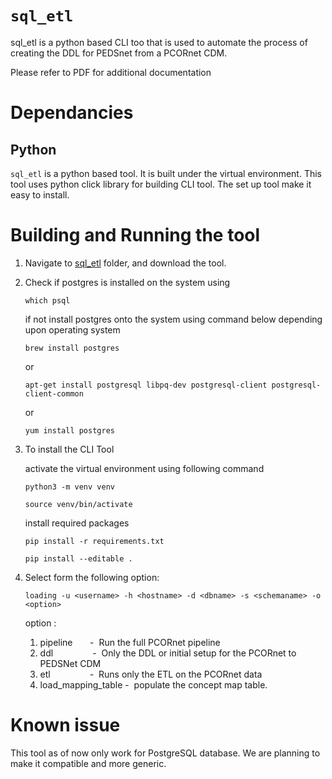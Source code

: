 # `sql_etl`

sql_etl is a python based CLI too that is used to automate the process of creating the DDL for PEDSnet from a PCORnet CDM.

Please refer to PDF for additional documentation

# Dependancies

## Python 

`sql_etl` is a python based tool. It is built under the virtual environment. This tool uses python click library for building
CLI tool. The set up tool make it easy to install. 

# Building and Running the tool

1. Navigate to [sql_etl](https://github.com/PEDSnet/pcornetcdm_to_pedsnetcdm/tree/sql_etl) folder, and download the tool.

3. Check if postgres is installed on the system using
   
   `which psql`
   
   if not install postgres onto the system using command below depending upon operating system
   
   
     `brew install postgres`
     
     or 
     
     `apt-get install postgresql libpq-dev postgresql-client postgresql-client-common`
     
     or
     
     `yum install postgres`

2. To install the CLI Tool

	  activate the virtual environment using following command
	
	`python3 -m venv venv`
	
	`source venv/bin/activate`
	
   install required packages
	
	 `pip install -r requirements.txt`
	 
	 `pip install --editable .`

   
3.  Select form the following option:
	
	 `loading -u <username> -h <hostname> -d <dbname> -s <schemaname> -o <option>`
	 
	 option :
	  1. pipeline&nbsp;&nbsp;&nbsp;&nbsp;&nbsp;&nbsp;&nbsp;-&nbsp; Run the full PCORnet pipeline
	  2. ddl&nbsp;&nbsp;&nbsp;&nbsp;&nbsp;&nbsp;&nbsp;&nbsp;&nbsp;&nbsp;&nbsp;&nbsp;&nbsp;&nbsp;&nbsp;&nbsp;-&nbsp; Only the DDL or initial setup for the PCORnet to PEDSNet CDM
	  3. etl&nbsp;&nbsp;&nbsp;&nbsp;&nbsp;&nbsp;&nbsp;&nbsp;&nbsp;&nbsp;&nbsp;&nbsp;&nbsp;&nbsp;&nbsp;&nbsp;-&nbsp; Runs only the ETL on the PCORnet data
	  4. load_mapping_table -&nbsp; populate the concept map table.
   
        
# Known issue
This tool as of now only work for PostgreSQL database. We are planning to make it compatible and more generic.
